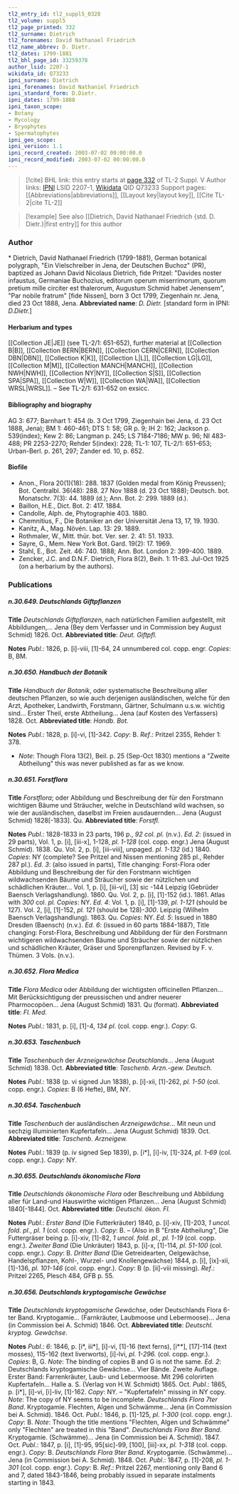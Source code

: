 ```yaml
---
tl2_entry_id: tl2_suppl5_0328
tl2_volume: suppl5
tl2_page_printed: 332
tl2_surname: Dietrich
tl2_forenames: David Nathanael Friedrich
tl2_name_abbrev: D. Dietr.
tl2_dates: 1799-1881
tl2_bhl_page_id: 33259378
author_lsid: 2207-1
wikidata_id: Q73233
ipni_surname: Dietrich
ipni_forenames: David Nathaniel Friedrich
ipni_standard_form: D.Dietr.
ipni_dates: 1799-1888
ipni_taxon_scope: 
- Botany
- Mycology
- Bryophytes
- Spermatophytes
ipni_geo_scope: 
ipni_version: 1.1
ipni_record_created: 2003-07-02 00:00:00.0
ipni_record_modified: 2003-07-02 00:00:00.0
---
```


> [!cite] BHL link: this entry starts at [page 332](https://www.biodiversitylibrary.org/page/33259378) of TL-2 Suppl. V
> Author links: [IPNI](https://www.ipni.org/a/2207-1) LSID 2207-1, [Wikidata](https://www.wikidata.org/wiki/Q73233) QID Q73233
> Support pages: [[Abbreviations|abbreviations]], [[Layout key|layout key]], [[Cite TL-2|cite TL-2]]

> [!example] See also [[Dietrich, David Nathanael Friedrich {std. D. Dietr.}|first entry]] for this author

### Author

\* Dietrich, David Nathanael Friedrich (1799-1881), German botanical polygraph, "Ein Vielschreiber in Jena, der Deutschen Buchoz" (PR), baptized as Johann David Nicolaus Dietrich, fide Pritzel: "Davides noster infaustus, Germaniae Buchozius, editorum operum miserrimorum, quorum pretium mille circiter est thalerorum, Augustum Schmid habet Jenensem", "Par nobile fratrum" \[fide Nissen\], born 3 Oct 1799, Ziegenhain nr. Jena, died 23 Oct 1888, Jena. 
**Abbreviated name**: *D. Dietr.* \[standard form in IPNI: *D.Dietr.*\]

#### Herbarium and types

[[Collection JE|JE]] (see TL-2/1: 651-652), further material at [[Collection B|B]], [[Collection BERN|BERN]], [[Collection CERN|CERN]], [[Collection DBN|DBN]], [[Collection K|K]], [[Collection L|L]], [[Collection LG|LG]], [[Collection M|M]], [[Collection MANCH|MANCH]], [[Collection NWH|NWH]], [[Collection NY|NY]], [[Collection S|S]], [[Collection SPA|SPA]], [[Collection W|W]], [[Collection WA|WA]], [[Collection WRSL|WRSL]]. – See TL-2/1: 631-652 on exsicc.

#### Bibliography and biography

AG 3: 677; Barnhart 1: 454 (b. 3 Oct 1799, Ziegenhain bei Jena, d. 23 Oct 1888, Jena); BM 1: 460-461; DTS 1: 58; GR p. 9; IH 2: 162; Jackson p. 539(index); Kew 2: 86; Langman p. 245; LS 7184-7186; MW p. 96; NI 483-488; PR 2253-2270; Rehder 5(index): 228; TL-1: 107, TL-2/1: 651-653; Urban-Berl. p. 261, 297; Zander ed. 10, p. 652.

#### Biofile

- Anon., Flora 20(1)(18): 288. 1837 (Golden medal from König Preussen); Bot. Centralbl. 36(48): 288. 27 Nov 1888 (d. 23 Oct 1888); Deutsch. bot. Monatschr. 7(3): 44. 1889 (d.); Ann. Bot. 2: 299. 1889 (d.).
- Baillon, H.E., Dict. Bot. 2: 417. 1884.
- Candolle, Alph. de, Phytographie 403. 1880.
- Chemnitius, F., Die Botaniker an der Universität Jena 13, 17, 19. 1930.
- Kanitz, A., Mag. Növén. Lap. 13: 29. 1889.
- Rothmaler, W., Mitt. thür. bot. Ver. ser. 2. 41: 51. 1933.
- Sayre, G., Mem. New York Bot. Gard. 19(2): 17. 1969.
- Stahl, E., Bot. Zeit. 46: 740. 1888; Ann. Bot. London 2: 399-400. 1889.
- Zencker, J.C. and D.N.F. Dietrich, Flora 8(2), Beih. 1: 11-83. Jul-Oct 1925 (on a herbarium by the authors).

### Publications

##### n.30.649. Deutschlands Giftpflanzen

**Title**
*Deutschlands Giftpflanzen*, nach natürlichen Familien aufgestellt, mit Abbildungen,... Jena (Bey dem Verfasser und in Commission bey August Schmid) 1826. Oct.
**Abbreviated title**: *Deut. Giftpfl.*

**Notes**
*Publ*.: 1826, p. \[i\]-viii, \[1\]-64, 24 unnumbered col. copp. engr. *Copies*: B, BM.

##### n.30.650. Handbuch der Botanik

**Title**
*Handbuch der Botanik*, oder systematische Beschreibung aller deutschen Pflanzen, so wie auch derjenigen ausländischen, welche für den Arzt, Apotheker, Landwirth, Forstmann, Gärtner, Schulmann u.s.w. wichtig sind... Erster Theil, erste Abtheilung... Jena (auf Kosten des Verfassers) 1828. Oct.
**Abbreviated title**: *Handb. Bot.*

**Notes**
*Publ*.: 1828, p. \[i\]-vi, \[1\]-342. *Copy*: B.
*Ref*.: Pritzel 2355, Rehder 1: 378.
- *Note*: Though Flora 13(2), Beil. p. 25 (Sep-Oct 1830) mentions a "Zweite Abtheilung" this was never published as far as we know.

##### n.30.651. Forstflora

**Title**
*Forstflora*; oder Abbildung und Beschreibung der für den Forstmann wichtigen Bäume und Sträucher, welche in Deutschland wild wachsen, so wie der ausländischen, daselbst im Freien ausdauernden... Jena (August Schmid) 1828\[-1833\]. Qu.
**Abbreviated title**: *Forstfl.*

**Notes**
*Publ*.: 1828-1833 in 23 parts, 196 p., *92 col. pl.* (n.v.).
*Ed. 2*: (issued in 29 parts), Vol. 1, p. \[i\], \[iii-x\], 1-128, *pl. 1-128* (col. copp. engr.) Jena (August Schmid). 1838. Qu. Vol. 2, p. \[i\], \[iii-viii\], unpaged. *pl. 1-132* (id.) 1840. *Copies*: NY (complete? See Pritzel and Nissen mentioning 285 pl., Rehder 287 pl.).
*Ed. 3*: (also issued in parts), Title changing: Forst-Flora oder Abbildung und Beschreibung der für den Forstmann wichtigen wildwachsenden Bäume und Sträucher sowie der nützlichen und schädlichen Kräuter... Vol. 1, p. \[i\], \[iii-vi\], \[3\] sic -144 Leipzig (Gebrüder Baensch Verlagshandlung). 1860. Qu. Vol. 2, p. \[i\], \[1\]-152 (id.). 1861. Atlas with *300* col. *pl. Copies*: NY.
*Ed. 4*: Vol. 1, p. \[i\], \[1\]-139, *pl. 1-121* (should be 127). Vol. 2, \[i\], \[1\]-152, *pl. 121* (should be 128)-*300*. Leipzig (Wilhelm Baensch Verlagshandlung). 1863. Qu. *Copies*: NY.
*Ed. 5*: Issued in 1880 Dresden (Baensch) (n.v.).
*Ed. 6*: (issued in 60 parts 1884-1887), Title changing: Forst-Flora, Beschreibung und Abbildung der für den Forstmann wichtigeren wildwachsenden Bäume und Sträucher sowie der nützlichen und schädlichen Kräuter, Gräser und Sporenpflanzen. Revised by F. v. Thümen. 3 Vols. (n.v.).

##### n.30.652. Flora Medica

**Title**
*Flora Medica* oder Abbildung der wichtigsten officinellen Pflanzen... Mit Berücksichtigung der preussischen und andrer neuerer Pharmocopöen... Jena (August Schmid) 1831. Qu (format).
**Abbreviated title**: *Fl. Med.*

**Notes**
*Publ*.: 1831, p. \[i\], \[1\]-4, *134 pl*. (col. copp. engr.). *Copy*: G.

##### n.30.653. Taschenbuch

**Title**
*Taschenbuch* der *Arzneigewächse Deutschlands*... Jena (August Schmid) 1838. Oct.
**Abbreviated title**: *Taschenb. Arzn.-gew. Deutsch.*

**Notes**
*Publ*.: 1838 (p. vi signed Jun 1838), p. \[i\]-xii, \[1\]-262, *pl. 1-50* (col. copp. engr.). *Copies*: B (6 Hefte), BM, NY.

##### n.30.654. Taschenbuch

**Title**
*Taschenbuch* der ausländischen *Arzneigewächse*... Mit neun und sechzig illuminierten Kupfertafeln... Jena (August Schmid) 1839. Oct.
**Abbreviated title**: *Taschenb. Arzneigew.*

**Notes**
*Publ*.: 1839 (p. iv signed Sep 1839), p. \[i\*\], \[i\]-iv, \[1\]-324, *pl. 1-69* (col. copp. engr.). *Copy*: NY.

##### n.30.655. Deutschlands ökonomische Flora

**Title**
*Deutschlands ökonomische Flora* oder Beschreibung und Abbildung aller für Land-und Hauswirthe wichtigen Pflanzen... Jena (August Schmid) 1840\[-1844\]. Oct.
**Abbreviated title**: *Deutschl. ökon. Fl.*

**Notes**
*Publ*.: *Erster Band* (Die Futterkräuter) 1840, p. \[i\]-xiv, \[1\]-203, *1 uncol. fold.* *pl*., *pl. 1* (col. copp. engr.). *Copy*: B. – (Also in B "Erste Abtheilung", Die Futtergräser being p. \[i\]-xiv, \[1\]-82, *1 uncol. fold. pl.*, *pl. 1-19* (col. copp. engr.).
*Zweiter Band* (Die Unkräuter) 1843, p. \[i\]-x, \[1\]-114, *pl. 51-100* (col. copp. engr.). *Copy*: B.
*Dritter Band* (Die Getreidearten, Oelgewächse, Handelspflanzen, Kohl-, Wurzel- und Knollengewächse) 1844, p. \[i\], \[ix\]-xii, \[1\]-136, *pl. 101-146* (col. copp. engr.). *Copy*: B (p. \[ii\]-viii missing).
*Ref*.: Pritzel 2265, Plesch 484, GFB p. 55.

##### n.30.656. Deutschlands kryptogamische Gewächse

**Title**
*Deutschlands kryptogamische Gewächse*, oder Deutschlands Flora 6-ter Band. Kryptogamie... (Farnkräuter, Laubmoose und Lebermoose)... Jena (in Commission bei A. Schmid) 1846. Oct.
**Abbreviated title**: *Deutschl. kryptog. Gewächse*.

**Notes**
*Publ*.: *6*: 1846, p. \[i\*, iii\*\], \[i\]-vi, \[1\]-16 (text ferns), \[i\*\*\], \[17\]-114 (text mosses), 115-162 (text liverworts), \[i\]-lvi, *pl. 1-296.* (col. copp. engr.). *Copies*: B, G.
*Note*: The binding of copies B and G is not the same.
*Ed. 2*: Deutschlands kryptogamische Gewächse... Vier Bände. Zweite Auflage. Erster Band: Farrenkräuter, Laub- und Lebermoose. Mit 296 colorirten Kupfertafeln... Halle a. S. (Verlag von H.W. Schmidt) 1865. Oct.
*Publ*.: 1865, p. \[i\*\], \[i\]-vi, \[i\]-liv, \[1\]-162. *Copy*: NY. – "Kupfertafeln" missing in NY copy.
*Note*: The copy of NY seems to be incomplete.
*Deutschlands Flora 7ter Band*. Kryptogamie. Flechten, Algen und Schwämme... Jena (in Commission bei A. Schmid). 1846. Oct.
*Publ*.: 1846, p. \[1\]-125, *pl. 1-300* (col. copp. engr.). *Copy*: B.
*Note*: Though the title mentions "Flechten, Algen und Schwämme" only "Flechten" are treated in this "Band".
*Deutschlands Flora 8ter Band*. Kryptogamie. (Schwämme)... Jena (in Commission bei A. Schmid). 1847. Oct.
*Publ*.: 1847, p. \[i\], \[1\]-95, 95\[sic\]-99, \[100\], \[iii\]-xx, *pl. 1-318* (col. copp. engr.). *Copy*: B.
*Deutschlands Flora 9ter Band*. Kryptogamie. (Schwämme)... Jena (in Commission bei A. Schmid). 1848. Oct.
*Publ*.: 1847, p. \[1\]-208, *pl. 1-301* (col. copp. engr.). *Copy*: B.
*Ref*.: Pritzel 2267, mentioning only Band 6 and 7, dated 1843-1846, being probably issued in separate instalments starting in 1843.

